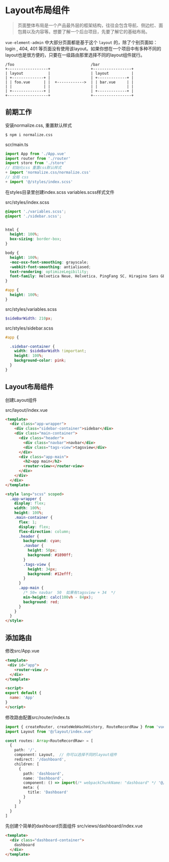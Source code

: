 # Layout布局组件

> 页面整体布局是一个产品最外层的框架结构，往往会包含导航、侧边栏、面包屑以及内容等。想要了解一个后台项目，先要了解它的基础布局。

`vue-element-admin` 中大部分页面都是基于这个 `layout` 的，除了个别页面如：login , 404, 401 等页面没有使用该layout。如果你想在一个项目中有多种不同的layout也是很方便的，只要在一级路由那里选择不同的layout组件就行。

```
/foo                                  /bar
+------------------+                  +-----------------+
| layout           |                  | layout          |
| +--------------+ |                  | +-------------+ |
| | foo.vue      | |  +------------>  | | bar.vue     | |
| |              | |                  | |             | |
| +--------------+ |                  | +-------------+ |
+------------------+                  +-----------------+
```
## 前期工作

安装normalize.css, 重置默认样式

```bash
$ npm i normalize.css
```

scr/main.ts
```ts
import App from './App.vue'
import router from './router'
import store from './store'
// 初始化css 重置css默认样式
+ import 'normalize.css/normalize.css'
// 全局 css
+ import '@/styles/index.scss'
```

在styles目录里创建index.scss variables.scss样式文件

src/styles/index.scss
```scss
@import './variables.scss';
@import './sidebar.scss';


html {
  height: 100%;
  box-sizing: border-box;
}

body {
  height: 100%;
  -moz-osx-font-smoothing: grayscale;
  -webkit-font-smoothing: antialiased;
  text-rendering: optimizeLegibility;
  font-family: Helvetica Neue, Helvetica, PingFang SC, Hiragino Sans GB, Microsoft YaHei, Arial, sans-serif;
}

#app {
  height: 100%;
}
```

src/styles/variables.scss
```scss
$sideBarWidth: 210px;
```

src/styles/sidebar.scss
```scss
#app {

  .sidebar-container {
    width: $sideBarWidth !important;
    height: 100%;
    background-color: pink;
  }
} 
```

## Layout布局组件

创建Layout组件

src/layout/index.vue
```html
<template>
  <div class="app-wrapper"> 
    <div class="sidebar-container">sidebar</div>
    <div class="main-container">
      <div class="header">
        <div class="navbar">navbar</div>
        <div class="tags-view">tagsview</div>
      </div>
      <div class="app-main">
        <h2>app main</h2>
        <router-view></router-view>
      </div>
    </div>
  </div>
</template>

<style lang="scss" scoped>
  .app-wrapper {
    display: flex;
    width: 100%;
    height: 100%;
    .main-container {
      flex: 1;
      display: flex;
      flex-direction: column;
      .header {
        background: cyan;
        .navbar {
          height: 50px;
          background: #1890ff;
        }
        .tags-view {
          height: 34px;
          background: #12efff;
        }
      }
      .app-main {
        /* 50= navbar  50  如果有tagsview + 34  */
        min-height: calc(100vh - 84px);
        background: red;
      }
    }
  }
</style>
```

## 添加路由

修改src/App.vue

```html
<template>
 <div id="app">
    <router-view />
  </div>
</template>

<script>
export default {
  name: 'App'
}
</script>
```

修改路由配置src/router/index.ts

```ts
import { createRouter, createWebHashHistory, RouteRecordRaw } from 'vue-router'
import Layout from '@/layout/index.vue'

const routes: Array<RouteRecordRaw> = [
  {
    path: '/',
    component: Layout,  // 你可以选择不同的layout组件
    redirect: '/dashboard',
    children: [
      {
        path: 'dashboard',
        name: 'Dashboard',
        component: () => import(/* webpackChunkName: "dashboard" */ '@/views/dashboard/index.vue'),
        meta: {
          title: 'Dashboard'
        }
      }
    ]
  }
]
```

先创建个简单的dashboard页面组件
src/views/dashboard/index.vue

```html
<template>
  <div class="dashboard-container">
    dashboard
  </div>
</template>
```
